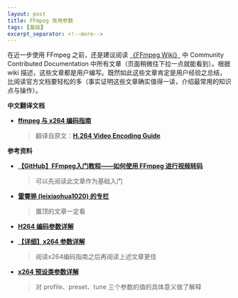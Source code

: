 ```yaml
---
layout: post
title: FFmpeg 常用参数
tags: [基础]
excerpt_separator: <!--more-->
---
```




<!--more-->

在近一步使用 FFmpeg 之前，还是建议阅读 [《FFmpeg Wiki》](https://trac.ffmpeg.org/) 中 Community Contributed Documentation 中所有文章（页面稍微往下拉一点就能看到）。根据 wiki 描述，这些文章都是用户编写。既然如此这些文章肯定是用户经验之总结，比阅读官方文档要轻松的多（事实证明这些文章确实值得一读，介绍最常用的知识点与操作）。

**中文翻译文档**

- [**ffmpeg 与 x264 编码指南**](https://blog.csdn.net/vblittleboy/article/details/8982857)

  > 翻译自原文：[**H.264 Video Encoding Guide**](https://trac.ffmpeg.org/wiki/Encode/H.264)

**参考资料**

- [**【GitHub】FFmpeg入门教程——如何使用 FFmpeg 进行视频转码**](https://github.com/FiveYellowMice/how-to-convert-videos-with-ffmpeg-zh/blob/master/index.md)

  > 可以先阅读此文章作为基础入门

- [**雷霄骅 (leixiaohua1020) 的专栏**](https://blog.csdn.net/leixiaohua1020)

  > 置顶的文章一定看

- [**H264 编码参数详解**](https://www.jianshu.com/p/b46a33dd958d)

- [**【详细】x264 参数详解**](http://blog.sina.com.cn/s/blog_4e0869690100xa85.html)

  > 阅读x264编码指南之后再阅读上述文章更佳

- [**x264 预设类参数详解**](https://www.cnblogs.com/zyl910/archive/2011/12/04/x264_presets.html)

  > 对 profile、preset、tune 三个参数的值的具体意义做了解释

